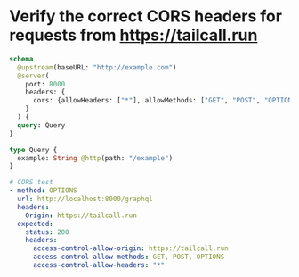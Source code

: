 # Verify the correct CORS headers for requests from https://tailcall.run

```graphql @config
schema
  @upstream(baseURL: "http://example.com")
  @server(
    port: 8000
    headers: {
      cors: {allowHeaders: ["*"], allowMethods: ["GET", "POST", "OPTIONS"], allowOrigins: ["https://tailcall.run"]}
    }
  ) {
  query: Query
}

type Query {
  example: String @http(path: "/example")
}
```

```yml @test
# CORS test
- method: OPTIONS
  url: http://localhost:8000/graphql
  headers:
    Origin: https://tailcall.run
  expected:
    status: 200
    headers:
      access-control-allow-origin: https://tailcall.run
      access-control-allow-methods: GET, POST, OPTIONS
      access-control-allow-headers: "*"
```
